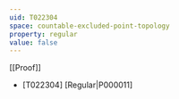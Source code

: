 ```yaml
---
uid: T022304
space: countable-excluded-point-topology
property: regular
value: false
---
```

[[Proof]]

* [T022304] [Regular|P000011]

